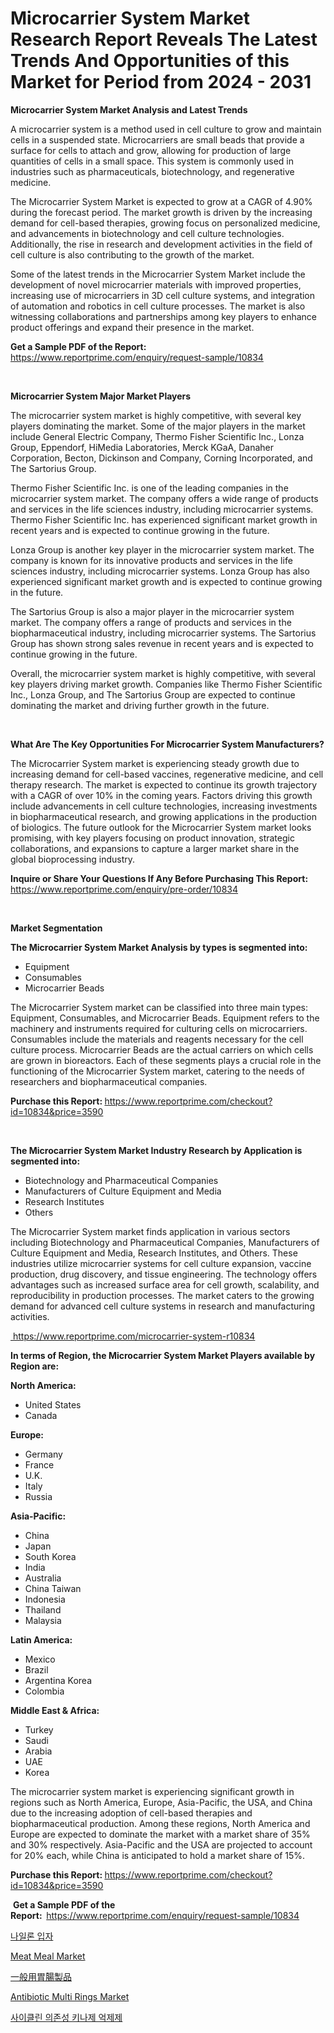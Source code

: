 <p><h1>Microcarrier System Market Research Report Reveals The Latest Trends And Opportunities of this Market for Period from 2024 - 2031</h1></p><p><strong>Microcarrier System Market Analysis and Latest Trends</strong></p>
<p><p>A microcarrier system is a method used in cell culture to grow and maintain cells in a suspended state. Microcarriers are small beads that provide a surface for cells to attach and grow, allowing for production of large quantities of cells in a small space. This system is commonly used in industries such as pharmaceuticals, biotechnology, and regenerative medicine.</p><p>The Microcarrier System Market is expected to grow at a CAGR of 4.90% during the forecast period. The market growth is driven by the increasing demand for cell-based therapies, growing focus on personalized medicine, and advancements in biotechnology and cell culture technologies. Additionally, the rise in research and development activities in the field of cell culture is also contributing to the growth of the market.</p><p>Some of the latest trends in the Microcarrier System Market include the development of novel microcarrier materials with improved properties, increasing use of microcarriers in 3D cell culture systems, and integration of automation and robotics in cell culture processes. The market is also witnessing collaborations and partnerships among key players to enhance product offerings and expand their presence in the market.</p></p>
<p><strong>Get a Sample PDF of the Report:&nbsp;</strong> <a href="https://www.reportprime.com/enquiry/request-sample/10834">https://www.reportprime.com/enquiry/request-sample/10834</a></p>
<p>&nbsp;</p>
<p><strong>Microcarrier System Major Market Players</strong></p>
<p><p>The microcarrier system market is highly competitive, with several key players dominating the market. Some of the major players in the market include General Electric Company, Thermo Fisher Scientific Inc., Lonza Group, Eppendorf, HiMedia Laboratories, Merck KGaA, Danaher Corporation, Becton, Dickinson and Company, Corning Incorporated, and The Sartorius Group.</p><p>Thermo Fisher Scientific Inc. is one of the leading companies in the microcarrier system market. The company offers a wide range of products and services in the life sciences industry, including microcarrier systems. Thermo Fisher Scientific Inc. has experienced significant market growth in recent years and is expected to continue growing in the future.</p><p>Lonza Group is another key player in the microcarrier system market. The company is known for its innovative products and services in the life sciences industry, including microcarrier systems. Lonza Group has also experienced significant market growth and is expected to continue growing in the future.</p><p>The Sartorius Group is also a major player in the microcarrier system market. The company offers a range of products and services in the biopharmaceutical industry, including microcarrier systems. The Sartorius Group has shown strong sales revenue in recent years and is expected to continue growing in the future.</p><p>Overall, the microcarrier system market is highly competitive, with several key players driving market growth. Companies like Thermo Fisher Scientific Inc., Lonza Group, and The Sartorius Group are expected to continue dominating the market and driving further growth in the future.</p></p>
<p>&nbsp;</p>
<p><strong>What Are The Key Opportunities For Microcarrier System Manufacturers?</strong></p>
<p><p>The Microcarrier System market is experiencing steady growth due to increasing demand for cell-based vaccines, regenerative medicine, and cell therapy research. The market is expected to continue its growth trajectory with a CAGR of over 10% in the coming years. Factors driving this growth include advancements in cell culture technologies, increasing investments in biopharmaceutical research, and growing applications in the production of biologics. The future outlook for the Microcarrier System market looks promising, with key players focusing on product innovation, strategic collaborations, and expansions to capture a larger market share in the global bioprocessing industry.</p></p>
<p><strong>Inquire or Share Your Questions If Any Before Purchasing This Report:</strong> <a href="https://www.reportprime.com/enquiry/pre-order/10834">https://www.reportprime.com/enquiry/pre-order/10834</a></p>
<p>&nbsp;</p>
<p><strong>Market Segmentation</strong></p>
<p><strong>The Microcarrier System Market Analysis by types is segmented into:</strong></p>
<p><ul><li>Equipment</li><li>Consumables</li><li>Microcarrier Beads</li></ul></p>
<p><p>The Microcarrier System market can be classified into three main types: Equipment, Consumables, and Microcarrier Beads. Equipment refers to the machinery and instruments required for culturing cells on microcarriers. Consumables include the materials and reagents necessary for the cell culture process. Microcarrier Beads are the actual carriers on which cells are grown in bioreactors. Each of these segments plays a crucial role in the functioning of the Microcarrier System market, catering to the needs of researchers and biopharmaceutical companies.</p></p>
<p><strong>Purchase this Report:&nbsp;</strong><a href="https://www.reportprime.com/checkout?id=10834&price=3590">https://www.reportprime.com/checkout?id=10834&price=3590</a></p>
<p>&nbsp;</p>
<p><strong>The Microcarrier System Market Industry Research by Application is segmented into:</strong></p>
<p><ul><li>Biotechnology and Pharmaceutical Companies</li><li>Manufacturers of Culture Equipment and Media</li><li>Research Institutes</li><li>Others</li></ul></p>
<p><p>The Microcarrier System market finds application in various sectors including Biotechnology and Pharmaceutical Companies, Manufacturers of Culture Equipment and Media, Research Institutes, and Others. These industries utilize microcarrier systems for cell culture expansion, vaccine production, drug discovery, and tissue engineering. The technology offers advantages such as increased surface area for cell growth, scalability, and reproducibility in production processes. The market caters to the growing demand for advanced cell culture systems in research and manufacturing activities.</p></p>
<p><a href="https://www.reportprime.com/microcarrier-system-r10834">&nbsp;https://www.reportprime.com/microcarrier-system-r10834</a></p>
<p><strong>In terms of Region, the Microcarrier System Market Players available by Region are:</strong></p>
<p>
    <p> <strong> North America: </strong>
        <ul>
            <li>United States</li>
            <li>Canada</li>
        </ul>
        </p> 
    <p> <strong> Europe: </strong>
        <ul>
            <li>Germany</li>
            <li>France</li>
            <li>U.K.</li>
            <li>Italy</li>
            <li>Russia</li>
        </ul>
        </p> 
    <p> <strong> Asia-Pacific: </strong>
        <ul>
            <li>China</li>
            <li>Japan</li>
            <li>South Korea</li>
            <li>India</li>
            <li>Australia</li>
            <li>China Taiwan</li>
            <li>Indonesia</li>
            <li>Thailand</li>
            <li>Malaysia</li>
        </ul>
        </p> 
    <p> <strong> Latin America: </strong>
        <ul>
            <li>Mexico</li>
            <li>Brazil</li>
            <li>Argentina Korea</li>
            <li>Colombia</li>
        </ul>
        </p> 
    <p> <strong> Middle East & Africa: </strong>
        <ul>
            <li>Turkey</li>
            <li>Saudi</li>
            <li>Arabia</li>
            <li>UAE</li>
            <li>Korea</li>
        </ul>
    </p>
    </p>
<p><p>The microcarrier system market is experiencing significant growth in regions such as North America, Europe, Asia-Pacific, the USA, and China due to the increasing adoption of cell-based therapies and biopharmaceutical production. Among these regions, North America and Europe are expected to dominate the market with a market share of 35% and 30% respectively. Asia-Pacific and the USA are projected to account for 20% each, while China is anticipated to hold a market share of 15%.</p></p>
<p><strong>Purchase this Report: </strong><a href="https://www.reportprime.com/checkout?id=10834&price=3590">https://www.reportprime.com/checkout?id=10834&price=3590</a></p>
<p>&nbsp;<strong>Get a Sample PDF of the Report:&nbsp;&nbsp;</strong><a href="https://www.reportprime.com/enquiry/request-sample/10834">https://www.reportprime.com/enquiry/request-sample/10834</a></p>
<p><strong></strong></p>
<p><p><a href="https://github.com/vsr06p4p49/Market-Research-Report-List-1/blob/main/920189322139.md">나일론 입자</a></p><p><a href="https://issuu.com/reportprime-2/docs/meat-meal-market-size-2030.pptx">Meat Meal Market</a></p><p><a href="https://medium.com/@elishelacruz56456/otc%E6%B6%88%E5%8C%96%E5%99%A8%E8%A3%BD%E5%93%81%E5%B8%82%E5%A0%B4%E3%83%A1%E3%83%88%E3%83%AA%E3%82%AF%E3%82%B9%E3%81%AE%E3%83%87%E3%82%B3%E3%83%BC%E3%83%87%E3%82%A3%E3%83%B3%E3%82%B0-%E5%B8%82%E5%A0%B4%E3%82%B7%E3%82%A7%E3%82%A2-%E3%83%88%E3%83%AC%E3%83%B3%E3%83%89-%E6%88%90%E9%95%B7%E3%83%91%E3%82%BF%E3%83%BC%E3%83%B3-170cdfa23993">一般用胃腸製品</a></p><p><a href="https://github.com/shotows/Market-Research-Report-List-2/blob/main/antibiotic-multi-rings-market.md">Antibiotic Multi Rings Market</a></p><p><a href="https://medium.com/@christianlarkinus/%EC%82%AC%EC%9D%B4%ED%81%B4%EB%A6%B0-%EC%9D%98%EC%A1%B4%EC%84%B1-%ED%82%A4%EB%82%98%EC%A0%9C-%EC%96%B5%EC%A0%9C%EC%A0%9C-%EC%8B%9C%EC%9E%A5-%EC%8B%9C%EC%9E%A5-%EC%A0%90%EC%9C%A0%EC%9C%A8-%EC%8B%9C%EC%9E%A5-%EB%8F%99%ED%96%A5-%EB%B0%8F-%EB%AF%B8%EB%9E%98-%EC%84%B1%EC%9E%A5-%ED%83%90%EC%83%89-c27d8e7b8f6f">사이클린 의존성 키나제 억제제</a></p></p>
